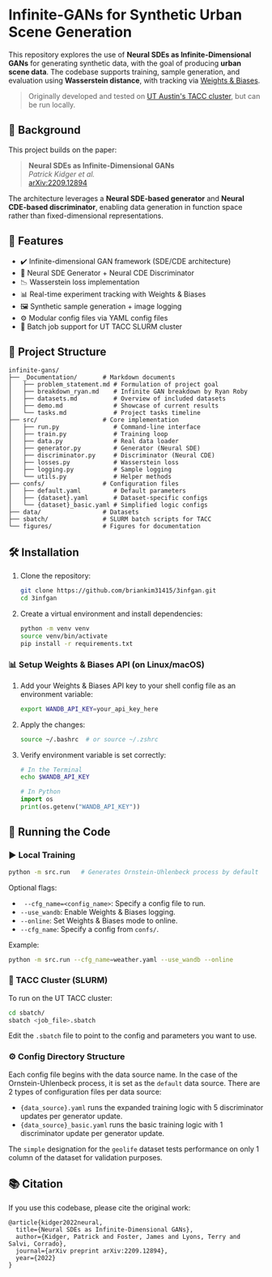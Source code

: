 # Infinite-GANs for Synthetic Urban Scene Generation

This repository explores the use of **Neural SDEs as Infinite-Dimensional GANs** for generating synthetic data, with the goal of producing **urban scene data**. The codebase supports training, sample generation, and evaluation using **Wasserstein distance**, with tracking via [Weights & Biases](https://wandb.ai/).

> Originally developed and tested on [UT Austin's TACC cluster](https://www.tacc.utexas.edu/), but can be run locally.

## 🔬 Background

This project builds on the paper:

> **Neural SDEs as Infinite-Dimensional GANs**  
> _Patrick Kidger et al._  
> [arXiv:2209.12894](https://arxiv.org/abs/2209.12894)

The architecture leverages a **Neural SDE-based generator** and **Neural CDE-based discriminator**, enabling data generation in function space rather than fixed-dimensional representations.

## 🚀 Features

-   ✔️ Infinite-dimensional GAN framework (SDE/CDE architecture)
-   🧠 Neural SDE Generator + Neural CDE Discriminator
-   📉 Wasserstein loss implementation
-   📊 Real-time experiment tracking with Weights & Biases
-   🖼️ Synthetic sample generation + image logging
-   ⚙️ Modular config files via YAML config files
-   🧮 Batch job support for UT TACC SLURM cluster

## 📁 Project Structure

```
infinite-gans/
├── _Documentation/       # Markdown documents
│   ├── problem_statement.md # Formulation of project goal
│   ├── breakdown_ryan.md    # Infinite GAN breakdown by Ryan Roby
│   ├── datasets.md          # Overview of included datasets
│   ├── demo.md              # Showcase of current results
│   └── tasks.md             # Project tasks timeline
├── src/                  # Core implementation
│   ├── run.py               # Command-line interface
│   ├── train.py             # Training loop
│   ├── data.py              # Real data loader
│   ├── generator.py         # Generator (Neural SDE)
│   ├── discriminator.py     # Discriminator (Neural CDE)
│   ├── losses.py            # Wasserstein loss
│   ├── logging.py           # Sample logging
│   └── utils.py             # Helper methods
├── confs/                # Configuration files
│   ├── default.yaml         # Default parameters
│   ├── {dataset}.yaml       # Dataset-specific configs
│   └── {dataset}_basic.yaml # Simplified logic configs
├── data/                 # Datasets
├── sbatch/               # SLURM batch scripts for TACC
└── figures/              # Figures for documentation
```

## 🛠️ Installation

1. Clone the repository:

    ```bash
    git clone https://github.com/briankim31415/3infgan.git
    cd 3infgan
    ```

2. Create a virtual environment and install dependencies:
    ```bash
    python -m venv venv
    source venv/bin/activate
    pip install -r requirements.txt
    ```

### 📊 Setup Weights & Biases API (on Linux/macOS)

1. Add your Weights & Biases API key to your shell config file as an environment variable:

    ```bash
    export WANDB_API_KEY=your_api_key_here
    ```

2. Apply the changes:

    ```bash
    source ~/.bashrc  # or source ~/.zshrc
    ```

3. Verify environment variable is set correctly:

    ```bash
    # In the Terminal
    echo $WANDB_API_KEY
    ```

    ```python
    # In Python
    import os
    print(os.getenv("WANDB_API_KEY"))
    ```

## 🧪 Running the Code

### ▶️ Local Training

```bash
python -m src.run   # Generates Ornstein-Uhlenbeck process by default
```

Optional flags:

-   ` --cfg_name=<config_name>`: Specify a config file to run.
-   `--use_wandb`: Enable Weights & Biases logging.
-   `--online`: Set Weights & Biases mode to online.
-   `--cfg_name`: Specify a config from `confs/`.

Example:

```bash
python -m src.run --cfg_name=weather.yaml --use_wandb --online
```

### 🧬 TACC Cluster (SLURM)

To run on the UT TACC cluster:

```bash
cd sbatch/
sbatch <job_file>.sbatch
```

Edit the `.sbatch` file to point to the config and parameters you want to use.

### ⚙️ Config Directory Structure

Each config file begins with the data source name. In the case of the Ornstein-Uhlenbeck process, it is set as the `default` data source. There are 2 types of configuration files per data source:

-   `{data_source}.yaml` runs the expanded training logic with 5 discriminator updates per generator update.
-   `{data_source}_basic.yaml` runs the basic training logic with 1 discriminator update per generator update.

The `simple` designation for the `geolife` dataset tests performance on only 1 column of the dataset for validation purposes.

## 📚 Citation

If you use this codebase, please cite the original work:

```
@article{kidger2022neural,
  title={Neural SDEs as Infinite-Dimensional GANs},
  author={Kidger, Patrick and Foster, James and Lyons, Terry and Salvi, Corrado},
  journal={arXiv preprint arXiv:2209.12894},
  year={2022}
}
```
